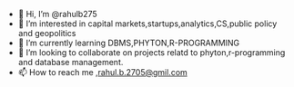 - 👋 Hi, I’m @rahulb275
- 👀 I’m interested in capital markets,startups,analytics,CS,public policy and geopolitics
- 🌱 I’m currently learning DBMS,PHYTON,R-PROGRAMMING 
- 💞️ I’m looking to collaborate on projects relatd to phyton,r-programming and database management.
- 📫 How to reach me ,rahul.b.2705@gmil.com

<!---
rahulb275/rahulb275 is a ✨ special ✨ repository because its `README.md` (this file) appears on your GitHub profile.
You can click the Preview link to take a look at your changes.
--->
